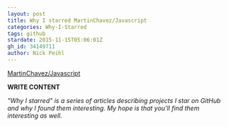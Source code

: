 ```yaml
---
layout: post
title: Why I starred MartinChavez/Javascript
categories: Why-I-Starred
tags: github
stardate: 2015-11-15T05:06:01Z
gh_id: 34149711
author: Nick Peihl
---
```


[MartinChavez/Javascript](https://github.com/MartinChavez/Javascript)

**WRITE CONTENT**

*"Why I starred" is a series of articles describing projects I star on GitHub and why I found them interesting. My hope is that you'll find them interesting as well.*

